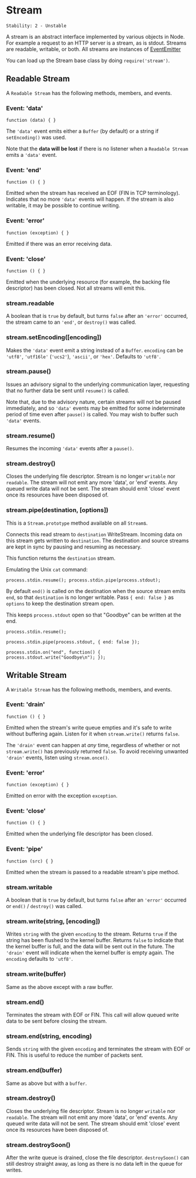 # Stream

    Stability: 2 - Unstable

A stream is an abstract interface implemented by various objects in
Node.  For example a request to an HTTP server is a stream, as is
stdout. Streams are readable, writable, or both. All streams are
instances of [EventEmitter][]

You can load up the Stream base class by doing `require('stream')`.

## Readable Stream

<!--type=class-->

A `Readable Stream` has the following methods, members, and events.

### Event: 'data'

`function (data) { }`

The `'data'` event emits either a `Buffer` (by default) or a string if
`setEncoding()` was used.

Note that the __data will be lost__ if there is no listener when a
`Readable Stream` emits a `'data'` event.

### Event: 'end'

`function () { }`

Emitted when the stream has received an EOF (FIN in TCP terminology).
Indicates that no more `'data'` events will happen. If the stream is
also writable, it may be possible to continue writing.

### Event: 'error'

`function (exception) { }`

Emitted if there was an error receiving data.

### Event: 'close'

`function () { }`

Emitted when the underlying resource (for example, the backing file
descriptor) has been closed. Not all streams will emit this.

### stream.readable

A boolean that is `true` by default, but turns `false` after an
`'error'` occurred, the stream came to an `'end'`, or `destroy()` was
called.

### stream.setEncoding([encoding])

Makes the `'data'` event emit a string instead of a `Buffer`. `encoding`
can be `'utf8'`, `'utf16le'` (`'ucs2'`), `'ascii'`, or `'hex'`. Defaults
to `'utf8'`.

### stream.pause()

Issues an advisory signal to the underlying communication layer,
requesting that no further data be sent until `resume()` is called.

Note that, due to the advisory nature, certain streams will not be
paused immediately, and so `'data'` events may be emitted for some
indeterminate period of time even after `pause()` is called. You may
wish to buffer such `'data'` events.

### stream.resume()

Resumes the incoming `'data'` events after a `pause()`.

### stream.destroy()

Closes the underlying file descriptor. Stream is no longer `writable`
nor `readable`.  The stream will not emit any more 'data', or 'end'
events. Any queued write data will not be sent.  The stream should emit
'close' event once its resources have been disposed of.


### stream.pipe(destination, [options])

This is a `Stream.prototype` method available on all `Stream`s.

Connects this read stream to `destination` WriteStream. Incoming data on
this stream gets written to `destination`. The destination and source
streams are kept in sync by pausing and resuming as necessary.

This function returns the `destination` stream.

Emulating the Unix `cat` command:

    process.stdin.resume(); process.stdin.pipe(process.stdout);


By default `end()` is called on the destination when the source stream
emits `end`, so that `destination` is no longer writable. Pass `{ end:
false }` as `options` to keep the destination stream open.

This keeps `process.stdout` open so that "Goodbye" can be written at the
end.

    process.stdin.resume();

    process.stdin.pipe(process.stdout, { end: false });

    process.stdin.on("end", function() {
    process.stdout.write("Goodbye\n"); });


## Writable Stream

<!--type=class-->

A `Writable Stream` has the following methods, members, and events.

### Event: 'drain'

`function () { }`

Emitted when the stream's write queue empties and it's safe to write without
buffering again. Listen for it when `stream.write()` returns `false`.

The `'drain'` event can happen at *any* time, regardless of whether or not
`stream.write()` has previously returned `false`. To avoid receiving unwanted
`'drain'` events, listen using `stream.once()`.

### Event: 'error'

`function (exception) { }`

Emitted on error with the exception `exception`.

### Event: 'close'

`function () { }`

Emitted when the underlying file descriptor has been closed.

### Event: 'pipe'

`function (src) { }`

Emitted when the stream is passed to a readable stream's pipe method.

### stream.writable

A boolean that is `true` by default, but turns `false` after an
`'error'` occurred or `end()` / `destroy()` was called.

### stream.write(string, [encoding])

Writes `string` with the given `encoding` to the stream.  Returns `true`
if the string has been flushed to the kernel buffer.  Returns `false` to
indicate that the kernel buffer is full, and the data will be sent out
in the future. The `'drain'` event will indicate when the kernel buffer
is empty again. The `encoding` defaults to `'utf8'`.

### stream.write(buffer)

Same as the above except with a raw buffer.

### stream.end()

Terminates the stream with EOF or FIN.  This call will allow queued
write data to be sent before closing the stream.

### stream.end(string, encoding)

Sends `string` with the given `encoding` and terminates the stream with
EOF or FIN. This is useful to reduce the number of packets sent.

### stream.end(buffer)

Same as above but with a `buffer`.

### stream.destroy()

Closes the underlying file descriptor. Stream is no longer `writable`
nor `readable`.  The stream will not emit any more 'data', or 'end'
events. Any queued write data will not be sent.  The stream should emit
'close' event once its resources have been disposed of.

### stream.destroySoon()

After the write queue is drained, close the file descriptor.
`destroySoon()` can still destroy straight away, as long as there is no
data left in the queue for writes.

[EventEmitter]: events.html#events_class_events_eventemitter
